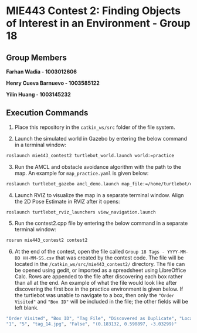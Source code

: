 # MIE443 Contest 2: Finding Objects of Interest in an Environment - Group 18
## Group Members
**Farhan Wadia - 1003012606**

**Henry Cueva Barnuevo - 1003585122**

**Yilin Huang - 1003145232**

## Execution Commands
1. Place this repository in the `catkin_ws/src` folder of the file system.

2. Launch the simulated world in Gazebo by entering the below command in a terminal window:
```bash
roslaunch mie443_contest2 turtlebot_world.launch world:=practice
```
3. Run the AMCL and obstacle avoidance algorithm with the path to the map. An example for `map_practice.yaml` is given below:
```bash
roslaunch turtlebot_gazebo amcl_demo.launch map_file:=/home/turtlebot/catkin_ws/src/mie443_contest2/maps/map_practice.yaml
```
4. Launch RVIZ to visualize the map in a separate terminal window. Align the 2D Pose Estimate in RVIZ after it opens:
```bash
roslaunch turtlebot_rviz_launchers view_navigation.launch
```
5. Run the contest2.cpp file by entering the below command in a separate terminal window:
```bash
rosrun mie443_contest2 contest2
```
6. At the end of the contest, open the file called `Group 18 Tags - YYYY-MM-DD HH-MM-SS.csv` that was created by the contest code. The file will be located in the `/catkin_ws/src/mie443_contest2/` directory. 
The file can be opened using gedit, or imported as a spreadsheet using LibreOffice Calc. Rows are appended to the file after discovering each box rather than all at the end. An example of what the file would look like after discovering the first box in the practice environment is given below. If the turtlebot was unable to navigate to a box, then only the `"Order Visited"` and `"Box ID"` will be included in the file; the other fields will be left blank. 
```bash
"Order Visited", "Box ID", "Tag File", "Discovered as Duplicate", "Location (x, y, angle)"
"1", "5", "tag_14.jpg", "False", "(0.183132, 0.590897, -3.03299)"
```
